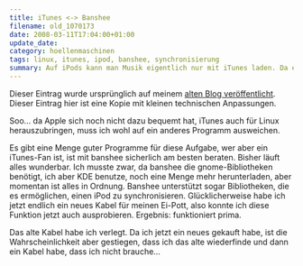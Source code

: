 ```yaml
---
title: iTunes <-> Banshee
filename: old_1070173
date: 2008-03-11T17:04:00+01:00
update_date:
category: hoellenmaschinen
tags: linux, itunes, ipod, banshee, synchronisierung
summary: Auf iPods kann man Musik eigentlich nur mit iTunes laden. Da es das nicht für Linux gibt, muss ich eine andere Lösung finden.
---
```

Dieser Eintrag wurde ursprünglich auf meinem [alten Blog veröffentlicht](https://stu.blogger.de/stories/1070173/). Dieser Eintrag hier ist eine Kopie mit kleinen technischen Anpassungen.

Soo… da Apple sich noch nicht dazu bequemt hat, iTunes auch für Linux herauszubringen, muss ich wohl auf ein anderes Programm ausweichen.

Es gibt eine Menge guter Programme für diese Aufgabe, wer aber ein iTunes-Fan ist, ist mit banshee sicherlich am besten beraten. Bisher läuft alles wunderbar. Ich musste zwar, da banshee die gnome-Bibliotheken benötigt, ich aber KDE benutze, noch eine Menge mehr herunterladen, aber momentan ist alles in Ordnung. Banshee unterstützt sogar Bibliotheken, die es ermöglichen, einen iPod zu synchronisieren. Glücklicherweise habe ich jetzt endlich ein neues Kabel für meinen Ei-Pott, also konnte ich diese Funktion jetzt auch ausprobieren. Ergebnis: funktioniert prima.

Das alte Kabel habe ich verlegt. Da ich jetzt ein neues gekauft habe, ist die Wahrscheinlichkeit aber gestiegen, dass ich das alte wiederfinde und dann ein Kabel habe, dass ich nicht brauche…
